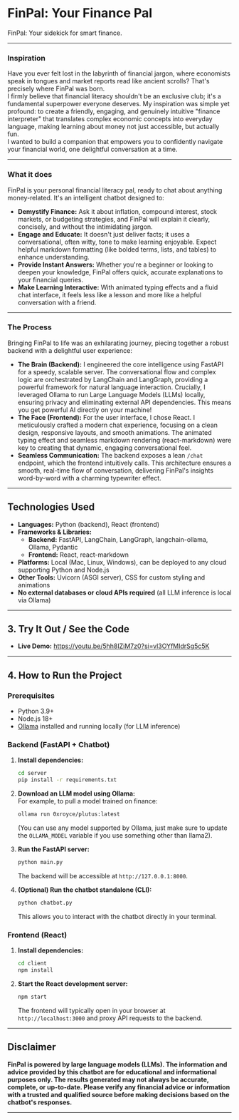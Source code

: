 # FinPal: Your Finance Pal  
FinPal: Your sidekick for smart finance.

---

### Inspiration

Have you ever felt lost in the labyrinth of financial jargon, where economists speak in tongues and market reports read like ancient scrolls? That's precisely where FinPal was born.  
I firmly believe that financial literacy shouldn't be an exclusive club; it's a fundamental superpower everyone deserves. My inspiration was simple yet profound: to create a friendly, engaging, and genuinely intuitive "finance interpreter" that translates complex economic concepts into everyday language, making learning about money not just accessible, but actually fun.  
I wanted to build a companion that empowers you to confidently navigate your financial world, one delightful conversation at a time.

---

### What it does

FinPal is your personal financial literacy pal, ready to chat about anything money-related. It's an intelligent chatbot designed to:

- **Demystify Finance:** Ask it about inflation, compound interest, stock markets, or budgeting strategies, and FinPal will explain it clearly, concisely, and without the intimidating jargon.
- **Engage and Educate:** It doesn't just deliver facts; it uses a conversational, often witty, tone to make learning enjoyable. Expect helpful markdown formatting (like bolded terms, lists, and tables) to enhance understanding.
- **Provide Instant Answers:** Whether you're a beginner or looking to deepen your knowledge, FinPal offers quick, accurate explanations to your financial queries.
- **Make Learning Interactive:** With animated typing effects and a fluid chat interface, it feels less like a lesson and more like a helpful conversation with a friend.

---

### The Process

Bringing FinPal to life was an exhilarating journey, piecing together a robust backend with a delightful user experience:

- **The Brain (Backend):** I engineered the core intelligence using FastAPI for a speedy, scalable server. The conversational flow and complex logic are orchestrated by LangChain and LangGraph, providing a powerful framework for natural language interaction. Crucially, I leveraged Ollama to run Large Language Models (LLMs) locally, ensuring privacy and eliminating external API dependencies. This means you get powerful AI directly on your machine!
- **The Face (Frontend):** For the user interface, I chose React. I meticulously crafted a modern chat experience, focusing on a clean design, responsive layouts, and smooth animations. The animated typing effect and seamless markdown rendering (react-markdown) were key to creating that dynamic, engaging conversational feel.
- **Seamless Communication:** The backend exposes a lean `/chat` endpoint, which the frontend intuitively calls. This architecture ensures a smooth, real-time flow of conversation, delivering FinPal's insights word-by-word with a charming typewriter effect.

---

## Technologies Used

- **Languages:** Python (backend), React (frontend)
- **Frameworks & Libraries:**
  - **Backend:** FastAPI, LangChain, LangGraph, langchain-ollama, Ollama, Pydantic
  - **Frontend:** React, react-markdown
- **Platforms:** Local (Mac, Linux, Windows), can be deployed to any cloud supporting Python and Node.js
- **Other Tools:** Uvicorn (ASGI server), CSS for custom styling and animations
- **No external databases or cloud APIs required** (all LLM inference is local via Ollama)

---

## 3. Try It Out / See the Code

- **Live Demo:** https://youtu.be/5hh8IZiM7z0?si=vl3OYfMIdrSg5c5K

---

## 4. How to Run the Project

### Prerequisites

- Python 3.9+
- Node.js 18+
- [Ollama](https://ollama.com/) installed and running locally (for LLM inference)

### Backend (FastAPI + Chatbot)

1. **Install dependencies:**
   ```bash
   cd server
   pip install -r requirements.txt
   ```
2. **Download an LLM model using Ollama:**  
   For example, to pull a model trained on finance:
   ```bash
   ollama run 0xroyce/plutus:latest
   ```
   (You can use any model supported by Ollama, just make sure to update the `OLLAMA_MODEL` variable if you use something other than llama2).

3. **Run the FastAPI server:**
   ```bash
   python main.py
   ```
   The backend will be accessible at `http://127.0.0.1:8000`.

4. **(Optional) Run the chatbot standalone (CLI):**
   ```bash
   python chatbot.py
   ```
   This allows you to interact with the chatbot directly in your terminal.

### Frontend (React)

1. **Install dependencies:**
   ```bash
   cd client
   npm install
   ```
2. **Start the React development server:**
   ```bash
   npm start
   ```
   The frontend will typically open in your browser at `http://localhost:3000` and proxy API requests to the backend.

---

## Disclaimer

**FinPal is powered by large language models (LLMs). The information and advice provided by this chatbot are for educational and informational purposes only. The results generated may not always be accurate, complete, or up-to-date. Please verify any financial advice or information with a trusted and qualified source before making decisions based on the chatbot's responses.**

---
